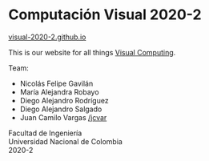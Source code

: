 # Computación Visual 2020-2

[visual-2020-2.github.io](https://visual-2020-2.github.io)

This is our website for all things [Visual Computing](https://visualcomputing.github.io).

Team:
- Nicolás Felipe Gavilán
- María Alejandra Robayo
- Diego Alejandro Rodríguez
- Diego Alejandro Salgado
- Juan Camilo Vargas [/jcvar](https://github.com/jcvar)

Facultad de Ingeniería\
Universidad Nacional de Colombia\
2020-2

